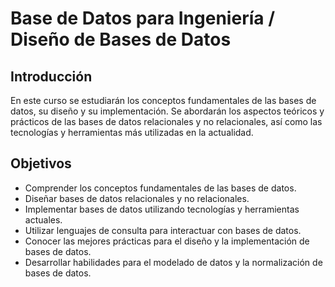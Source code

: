 # Base de Datos para Ingeniería / Diseño de Bases de Datos

## Introducción

En este curso se estudiarán los conceptos fundamentales de las bases de datos, su diseño y su implementación. Se
abordarán los aspectos teóricos y prácticos de las bases de datos relacionales y no relacionales, así como las
tecnologías y herramientas más utilizadas en la actualidad.

## Objetivos

- Comprender los conceptos fundamentales de las bases de datos.
- Diseñar bases de datos relacionales y no relacionales.
- Implementar bases de datos utilizando tecnologías y herramientas actuales.
- Utilizar lenguajes de consulta para interactuar con bases de datos.
- Conocer las mejores prácticas para el diseño y la implementación de bases de datos.
- Desarrollar habilidades para el modelado de datos y la normalización de bases de datos.